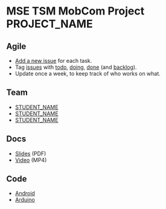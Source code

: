 # MSE TSM MobCom Project PROJECT_NAME

## Agile
* [Add a new issue](../../issues/new) for each task.
* Tag [issues]() with [todo](), [doing](), [done]() (and [backlog]()).
* Update once a week, to keep track of who works on what.

## Team
* [STUDENT_NAME](https://github.com/USER_NAME)
* [STUDENT_NAME](https://github.com/USER_NAME)
* [STUDENT_NAME](https://github.com/USER_NAME)

## Docs
* [Slides](Docs/Slides.pdf) (PDF)
* [Video](Docs/Video.mp4) (MP4)

## Code
* [Android](Android)
* [Arduino](Arduino)
